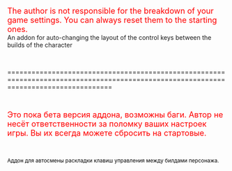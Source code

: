 <p><span style="color: #ff0000; font-size: 18px;">The author is not responsible for the breakdown of your game settings. You can always reset them to the starting ones.</span><br />An addon for auto-changing the layout of the control keys between the builds of the character</p>
<p>&nbsp;</p>
<p>======================================================================================================================================</p>
<p>&nbsp;</p>
<p><span style="color: #ff0000; font-size: 18px;">Это пока бета версия аддона, возможны баги. Автор не несёт ответственности за поломку ваших настроек игры. Вы их всегда можете сбросить на стартовые.</span></p>
<p>&nbsp;</p>
<p><span style="color: #000000; font-size: 12px;">Аддон для автосмены раскладки клавиш управления между билдами персонажа.</span></p>